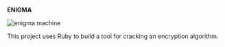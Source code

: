 **ENIGMA**

![enigma machine](https://th-thumbnailer.cdn-si-edu.com/SwAqdAOJbqKFh89NNlvkqrtpHng=/1000x750/filters:no_upscale()/https://tf-cmsv2-smithsonianmag-media.s3.amazonaws.com/filer/f5/95/f59548db-c8c7-47a0-8404-9e44cd4b8db6/enigma.jpg)


This project uses Ruby to build a tool for cracking an encryption algorithm.  
